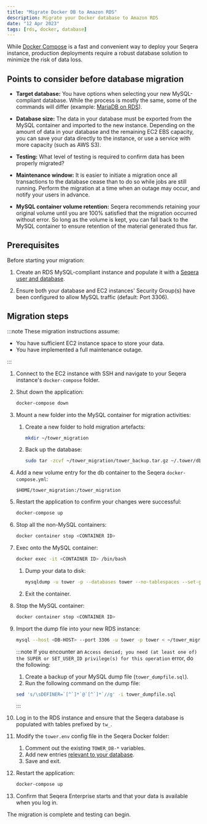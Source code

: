 ```yaml
---
title: "Migrate Docker DB to Amazon RDS"
description: Migrate your Docker database to Amazon RDS
date: "12 Apr 2023"
tags: [rds, docker, database]
---
```


While [Docker Compose](../docker-compose) is a fast and convenient way to deploy your Seqera instance, production deployments require a robust database solution to minimize the risk of data loss.

## Points to consider before database migration

- **Target database:** You have options when selecting your new MySQL-compliant database. While the process is mostly the same, some of the commands will differ (example: [MariaDB on RDS](../configuration/overview#seqera-and-redis-databases)).

- **Database size:** The data in your database must be exported from the MySQL container and imported to the new instance. Depending on the amount of data in your database and the remaining EC2 EBS capacity, you can save your data directly to the instance, or use a service with more capacity (such as AWS S3).

- **Testing:** What level of testing is required to confirm data has been properly migrated?

- **Maintenance window:** It is easier to initiate a migration once all transactions to the database cease than to do so while jobs are still running. Perform the migration at a time when an outage may occur, and notify your users in advance.

- **MySQL container volume retention:** Seqera recommends retaining your original volume until you are 100% satisfied that the migration occurred without error. So long as the volume is kept, you can fall back to the MySQL container to ensure retention of the material generated thus far.

## Prerequisites

Before starting your migration:

1. Create an RDS MySQL-compliant instance and populate it with a [Seqera user and database](../configuration/overview#seqera-and-redis-databases).

2. Ensure both your database and EC2 instances' Security Group(s) have been configured to allow MySQL traffic (default: Port 3306).

## Migration steps

:::note
These migration instructions assume:

- You have sufficient EC2 instance space to store your data.
- You have implemented a full maintenance outage.

:::

1. Connect to the EC2 instance with SSH and navigate to your Seqera instance's `docker-compose` folder.

2. Shut down the application:

   ```bash
   docker-compose down
   ```

3. Mount a new folder into the MySQL container for migration activities:

   1. Create a new folder to hold migration artefacts:

      ```bash
      mkdir ~/tower_migration
      ```

   2. Back up the database:

      ```bash
      sudo tar -zcvf ~/tower_migration/tower_backup.tar.gz ~/.tower/db/mysql
      ```

4. Add a new volume entry for the db container to the Seqera `docker-compose.yml`:

   ```
   $HOME/tower_migration:/tower_migration
   ```

5. Restart the application to confirm your changes were successful:

   ```bash
   docker-compose up
   ```

6. Stop all the non-MySQL containers:

   ```bash
   docker container stop <CONTAINER ID>
   ```

7. Exec onto the MySQL container:

   ```bash
   docker exec -it <CONTAINER ID> /bin/bash
   ```

   1. Dump your data to disk:

      ```bash
      mysqldump -u tower -p --databases tower --no-tablespaces --set-gtid-purged=OFF > /tower_migration/tower_dumpfile.sql
      ```

   2. Exit the container.

8. Stop the MySQL container:

   ```bash
   docker container stop <CONTAINER ID>
   ```

9. Import the dump file into your new RDS instance:

   ```bash
   mysql --host <DB-HOST> --port 3306 -u tower -p tower < ~/tower_migration/tower_dumpfile.sql
   ```

   :::note
   If you encounter an `Access denied; you need (at least one of) the SUPER or SET_USER_ID privilege(s) for this operation` error, do the following:

   1. Create a backup of your MySQL dump file (`tower_dumpfile.sql`).
   2. Run the following command on the dump file:

   ```bash
   sed 's/\sDEFINER=`[^`]*`@`[^`]*`//g' -i tower_dumpfile.sql
   ```

   :::

10. Log in to the RDS instance and ensure that the Seqera database is populated with tables prefixed by `tw_`.

11. Modify the `tower.env` config file in the Seqera Docker folder:

    1. Comment out the existing `TOWER_DB-*` variables.
    2. Add new entries [relevant to your database](../configuration/overview#seqera-and-redis-databases).
    3. Save and exit.

12. Restart the application:

    ```bash
    docker-compose up
    ```

13. Confirm that Seqera Enterprise starts and that your data is available when you log in.

The migration is complete and testing can begin.
